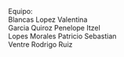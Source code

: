 Equipo:\
Blancas Lopez Valentina\
Garcia Quiroz Penelope Itzel\
Lopes Morales Patricio Sebastian\
Ventre Rodrigo Ruiz
